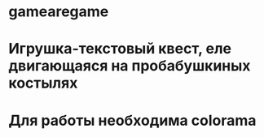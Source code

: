 # gamearegame
# Игрушка-текстовый квест, еле двигающаяся на пробабушкиных костылях
# Для работы необходима colorama
